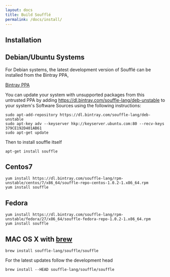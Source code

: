 ```yaml
---
layout: docs
title: Build Soufflé
permalink: /docs/install/
---
```

## Installation

## Debian/Ubuntu Systems

For Debian systems, the latest development version of Soufflé can be installed from the Bintray PPA,

[Bintray PPA](https://bintray.com/souffle-lang/deb-unstable)


You can update your system with unsupported packages from this untrusted PPA by adding https://dl.bintray.com/souffle-lang/deb-unstable to your system's Software Sources using the following instructions:

```
sudo apt-add-repository https://dl.bintray.com/souffle-lang/deb-unstable
sudo apt-key adv --keyserver hkp://keyserver.ubuntu.com:80 --recv-keys 379CE192D401AB61
sudo apt-get update
```

Then to install souffle itself
```
apt-get install souffle
```

## Centos7

```
yum install https://dl.bintray.com/souffle-lang/rpm-unstable/centos/7/x86_64/souffle-repo-centos-1.0.2-1.x86_64.rpm
yum install souffle
```

## Fedora

```
yum install https://dl.bintray.com/souffle-lang/rpm-unstable/fedora/27/x86_64/souffle-fedora-repo-1.0.2-1.x86_64.rpm
yum install souffle
```

## MAC OS X with [brew](http://brew.sh)

```
brew install souffle-lang/souffle/souffle
```

For the latest updates follow the development head

```
brew install --HEAD souffle-lang/souffle/souffle
```


